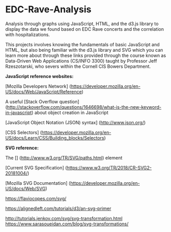 # EDC-Rave-Analysis
Analysis through graphs using JavaScript, HTML, and the d3.js library to display the data we found based on EDC Rave concerts and the correlation with hospitalizations.

This projects involves knowing the fundamentals of basic JavaScript and HTML, but also being familiar with the d3.js library and SVG which you can learn more about through these links provided through the course known as Data-Driven Web Applications (CS/INFO 3300) taught by Professor Jeff Rzeszotarski, who severs within the Cornell CIS Bowers Department.

**JavaScript reference websites:**

[Mozilla Developers Network] (https://developer.mozilla.org/en-US/docs/Web/JavaScript/Reference) 

A useful [Stack Overflow question] (http://stackoverflow.com/questions/1646698/what-is-the-new-keyword-in-javascript) about object creation in JavaScript

[JavaScript Object Notation (JSON) syntax] (http://www.json.org/)

[CSS Selectors] (https://developer.mozilla.org/en-US/docs/Learn/CSS/Building_blocks/Selectors)

**SVG reference:**

The [<path>] (http://www.w3.org/TR/SVG/paths.html) element

[Current SVG Specification] (https://www.w3.org/TR/2018/CR-SVG2-20181004/)

[Mozilla SVG Documentation] (https://developer.mozilla.org/en-US/docs/Web/SVG)

https://flaviocopes.com/svg/

https://alignedleft.com/tutorials/d3/an-svg-primer

http://tutorials.jenkov.com/svg/svg-transformation.html
https://www.sarasoueidan.com/blog/svg-transformations/
